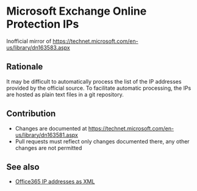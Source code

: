 # Microsoft Exchange Online Protection IPs

Inofficial mirror of https://technet.microsoft.com/en-us/library/dn163583.aspx

## Rationale

It may be difficult to automatically process the list of the IP addresses provided by the official source.
To facilitate automatic processing, the IPs are hosted as plain text files in a git repository.

## Contribution

* Changes are documented at https://technet.microsoft.com/en-us/library/dn163581.aspx
* Pull requests must reflect only changes documented there, any other changes are not permitted

## See also

* [Office365 IP addresses as XML](https://support.content.office.net/en-us/static/O365IPAddresses.xml)
